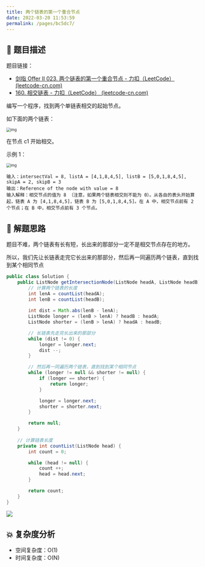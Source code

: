 ```yaml
---
title: 两个链表的第一个重合节点
date: 2022-03-20 11:53:59
permalink: /pages/bc5dc7/
---
```

## 📃 题目描述

题目链接：

- [剑指 Offer II 023. 两个链表的第一个重合节点 - 力扣（LeetCode） (leetcode-cn.com)](https://leetcode-cn.com/problems/3u1WK4/)
- [160. 相交链表 - 力扣（LeetCode） (leetcode-cn.com)](https://leetcode-cn.com/problems/intersection-of-two-linked-lists/)

编写一个程序，找到两个单链表相交的起始节点。

如下面的两个链表：

<img src="https://assets.leetcode-cn.com/aliyun-lc-upload/uploads/2018/12/14/160_statement.png" alt="img" style="zoom:67%;" />

在节点 c1 开始相交。

示例 1：

<img src="https://assets.leetcode-cn.com/aliyun-lc-upload/uploads/2018/12/14/160_example_1.png" alt="img" style="zoom:67%;" />

```
输入：intersectVal = 8, listA = [4,1,8,4,5], listB = [5,0,1,8,4,5], skipA = 2, skipB = 3
输出：Reference of the node with value = 8
输入解释：相交节点的值为 8 （注意，如果两个链表相交则不能为 0）。从各自的表头开始算起，链表 A 为 [4,1,8,4,5]，链表 B 为 [5,0,1,8,4,5]。在 A 中，相交节点前有 2 个节点；在 B 中，相交节点前有 3 个节点。
```

## 🔔 解题思路

题目不难，两个链表有长有短，长出来的那部分一定不是相交节点存在的地方。

所以，我们先让长链表走完它长出来的那部分，然后再一同遍历两个链表，直到找到某个相同节点

```java
public class Solution {
    public ListNode getIntersectionNode(ListNode headA, ListNode headB) {
        // 计算两个链表的长度
        int lenA = countList(headA);
        int lenB = countList(headB);
        
        int dist = Math.abs(lenB - lenA);
        ListNode longer = (lenB > lenA) ? headB : headA;
        ListNode shorter = (lenB > lenA) ? headA : headB;

        // 长链表先走完长出来的那部分
        while (dist != 0) {
            longer = longer.next;
            dist --;
        }

        // 然后再一同遍历两个链表，直到找到某个相同节点
        while (longer != null && shorter != null) {
            if (longer == shorter) {
                return longer;    
            }

            longer = longer.next;
            shorter = shorter.next;
        }

        return null;
    }
	
    // 计算链表长度
    private int countList(ListNode head) {
        int count = 0;

        while (head != null) {
            count ++;
            head = head.next;
        }

        return count;
    }
}
```

![](C:\Users\19124\AppData\Roaming\Typora\typora-user-images\image-20211021163343759.png)

## 💥 复杂度分析

- 空间复杂度：O(1)
- 时间复杂度：O(N)
